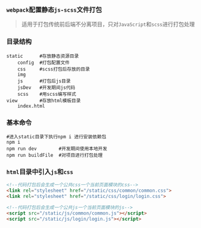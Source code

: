 ### `webpack`配置静态`js-scss`文件打包

> 适用于打包传统前后端不分离项目，只对`JavaScript`和`scss`进行打包处理


### 目录结构

```shell
static      #存放静态资源目录
	config  #打包配置文件
	css	    #scss打包后存放的目录
	img
	js	    #打包后js目录
	jsDev   #开发期间js代码
	scss	#用scss编写样式
view        #存放html模板目录
	index.html
```

### 基本命令

```shell
#进入static目录下执行npm i 进行安装依赖包
npm i              
npm run dev        #开发期间使用本地开发
npm run buildFile  #对项目进行打包处理
```

### `html`目录中引入`js`和`css`

```html
<!--代码打包后会生成一个公共css一个当前页面模块的css-->
<link rel="stylesheet" href="/static/css/common/common.css">
<link rel="stylesheet" href="/static/css/login/login.css"> 

<!--代码打包后会生成一个公共js一个当前页面模块的js-->
<script src="/static/js/common/common.js"></script>
<script src="/static/js/login/login.js"></script>
```

